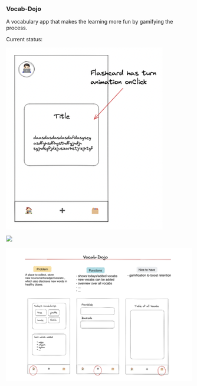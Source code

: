 ### Vocab-Dojo

A vocabulary app that makes the learning more fun by gamifying the process.

Current status:

![](./public/cardComponent.png)

![](https://user-images.githubusercontent.com/107850377/226124261-43178dde-0ef8-441a-a1ef-350f28177401.png)

![](./public/v0.1.png)
